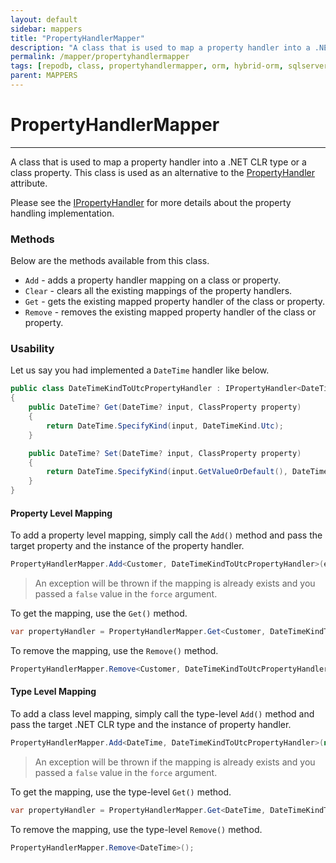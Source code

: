 ```yaml
---
layout: default
sidebar: mappers
title: "PropertyHandlerMapper"
description: "A class that is used to map a property handler into a .NET CLR type or a class property. This class is used as an alternative to PropertyHandler attribute."
permalink: /mapper/propertyhandlermapper
tags: [repodb, class, propertyhandlermapper, orm, hybrid-orm, sqlserver, sqlite, mysql, postgresql]
parent: MAPPERS
---
```


# PropertyHandlerMapper

---

A class that is used to map a property handler into a .NET CLR type or a class property. This class is used as an alternative to the [PropertyHandler](/attribute/propertyhandler) attribute.

Please see the [IPropertyHandler](/interface/ipropertyhandler) for more details about the property handling implementation.

### Methods

Below are the methods available from this class.

- `Add` - adds a property handler mapping on a class or property.
- `Clear` - clears all the existing mappings of the property handlers.
- `Get` - gets the existing mapped property handler of the class or property.
- `Remove` - removes the existing mapped property handler of the class or property.

### Usability

Let us say you had implemented a `DateTime` handler like below.

```csharp
public class DateTimeKindToUtcPropertyHandler : IPropertyHandler<DateTime?, DateTime?>
{
    public DateTime? Get(DateTime? input, ClassProperty property)
    {
        return DateTime.SpecifyKind(input, DateTimeKind.Utc);
    }

    public DateTime? Set(DateTime? input, ClassProperty property)
    {
        return DateTime.SpecifyKind(input.GetValueOrDefault(), DateTimeKind.Unspecified);
    }
}
```

#### Property Level Mapping

To add a property level mapping, simply call the `Add()` method and pass the target property and the instance of the property handler.

```csharp
PropertyHandlerMapper.Add<Customer, DateTimeKindToUtcPropertyHandler>(e => e.DateOfBirth, new DateTimeKindToUtcPropertyHandler(), true);
```

> An exception will be thrown if the mapping is already exists and you passed a `false` value in the `force` argument.

To get the mapping, use the `Get()` method.

```csharp
var propertyHandler = PropertyHandlerMapper.Get<Customer, DateTimeKindToUtcPropertyHandler>(e => e.DateOfBirth);
```

To remove the mapping, use the `Remove()` method.

```csharp
PropertyHandlerMapper.Remove<Customer, DateTimeKindToUtcPropertyHandler>(e => e.DateOfBirth);
```

#### Type Level Mapping

To add a class level mapping, simply call the type-level `Add()` method and pass the target .NET CLR type and the instance of property handler.

```csharp
PropertyHandlerMapper.Add<DateTime, DateTimeKindToUtcPropertyHandler>(new DateTimeKindToUtcPropertyHandler(), true);
```

> An exception will be thrown if the mapping is already exists and you passed a `false` value in the `force` argument.

To get the mapping, use the type-level `Get()` method.

```csharp
var propertyHandler = PropertyHandlerMapper.Get<DateTime, DateTimeKindToUtcPropertyHandler>();
```

To remove the mapping, use the type-level `Remove()` method.

```csharp
PropertyHandlerMapper.Remove<DateTime>();
```